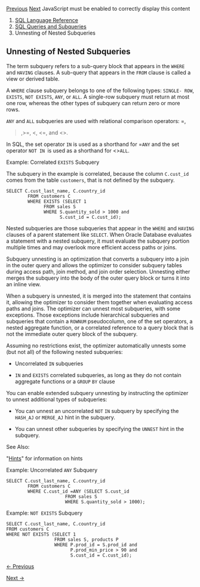 [Previous](Using-Subqueries.md) [Next](Selecting-from-the-DUAL-Table.md)
JavaScript must be enabled to correctly display this content

  1. [SQL Language Reference ](index.md)
  2. [ SQL Queries and Subqueries](SQL-Queries-and-Subqueries.md)
  3. Unnesting of Nested Subqueries 

## Unnesting of Nested Subqueries

The term subquery refers to a sub-query block that appears in the `WHERE` and
`HAVING` clauses. A sub-query that appears in the `FROM` clause is called a
view or derived table.

A `WHERE` clause subquery belongs to one of the following types: `SINGLE-
ROW`,` EXISTS`, `NOT EXISTS`, `ANY`, or `ALL`. A single-row subquery must
return at most one row, whereas the other types of subquery can return zero or
more rows.

`ANY` and `ALL` subqueries are used with relational comparison operators: =,
>,>=, <, <=, and <>.

In SQL, the set operator `IN` is used as a shorthand for =`ANY` and the set
operator `NOT IN `is used as a shorthand for <>`ALL`.

Example: Correlated `EXISTS` Subquery

The subquery in the example is correlated, because the column `C.cust_id`
comes from the table `customers`, that is not defined by the subquery.

    
    
    SELECT C.cust_last_name, C.country_id
            FROM customers C
            WHERE EXISTS (SELECT 1
                  FROM sales S
                  WHERE S.quantity_sold > 1000 and
                        S.cust_id = C.cust_id);

Nested subqueries are those subqueries that appear in the `WHERE` and `HAVING`
clauses of a parent statement like `SELECT`. When Oracle Database evaluates a
statement with a nested subquery, it must evaluate the subquery portion
multiple times and may overlook more efficient access paths or joins.

Subquery unnesting is an optimization that converts a subquery into a join in
the outer query and allows the optimizer to consider subquery tables during
access path, join method, and join order selection. Unnesting either merges
the subquery into the body of the outer query block or turns it into an inline
view.

When a subquery is unnested, it is merged into the statement that contains it,
allowing the optimizer to consider them together when evaluating access paths
and joins. The optimizer can unnest most subqueries, with some exceptions.
Those exceptions include hierarchical subqueries and subqueries that contain a
`ROWNUM` pseudocolumn, one of the set operators, a nested aggregate function,
or a correlated reference to a query block that is not the immediate outer
query block of the subquery.

Assuming no restrictions exist, the optimizer automatically unnests some (but
not all) of the following nested subqueries:

  * Uncorrelated `IN` subqueries 

  * `IN` and `EXISTS` correlated subqueries, as long as they do not contain aggregate functions or a `GROUP` `BY` clause 

You can enable extended subquery unnesting by instructing the optimizer to
unnest additional types of subqueries:

  * You can unnest an uncorrelated `NOT` `IN` subquery by specifying the `HASH_AJ` or `MERGE_AJ` hint in the subquery. 

  * You can unnest other subqueries by specifying the `UNNEST` hint in the subquery. 

See Also:

"[Hints](Comments.md#GUID-D316D545-89E2-4D54-977F-FC97815CD62E)" for
information on hints

Example: Uncorrelated `ANY` Subquery

    
    
    SELECT C.cust_last_name, C.country_id
            FROM customers C        
            WHERE C.cust_id =ANY (SELECT S.cust_id
                          FROM sales S
                          WHERE S.quantity_sold > 1000);
    
    

Example: `NOT EXISTS` Subquery

    
    
    SELECT C.cust_last_name, C.country_id
    FROM customers C
    WHERE NOT EXISTS (SELECT 1
                      FROM sales S, products P
                      WHERE P.prod_id = S.prod_id and
                            P.prod_min_price > 90 and
                            S.cust_id = C.cust_id);
    
    
    


[← Previous](Using-Subqueries.md)

[Next →](Selecting-from-the-DUAL-Table.md)
